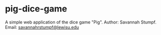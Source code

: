 # pig-dice-game
A simple web application of the dice game "Pig". Author: Savannah Stumpf.
Email: savannahrstumpf@lewisu.edu
